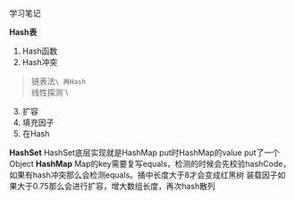 学习笔记


**Hash表**
1. Hash函数
2. Hash冲突
>链表法`\
再Hash`\
线性探测`\

3. 扩容
4. 填充因子
5. 在Hash


**HashSet**
HashSet底层实现就是HashMap put时HashMap的value put了一个Object
**HashMap**
Map的key需要复写equals，检测的时候会先校验hashCode，如果有hash冲突那么会检测equals。捅中长度大于8才会变成红黑树
装载因子如果大于0.75那么会进行扩容，增大数组长度，再次hash散列